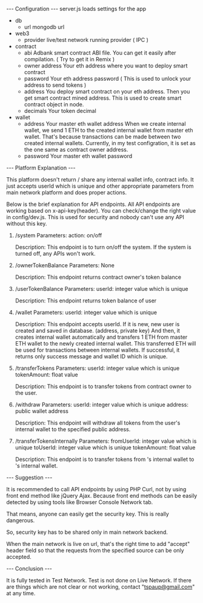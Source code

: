 --- Configuration ---
server.js loads settings for the app

* db
	- url
		mongodb url
* web3
	- provider
		live/test network running provider ( IPC )
* contract
	- abi
		Adbank smart contract ABI file. You can get it easily after compilation. ( Try to get it in Remix )
	- owner address
		Your eth address where you want to deploy smart contract
	- password
		Your eth address password ( This is used to unlock your address to send tokens )
	- address
		You deploy smart contract on your eth address. Then you get smart contract mined address.
		This is used to create smart contract object in node.
	- decimals
		Your token decimal
* wallet
	- address
		Your master eth wallet address
		When we create internal wallet, we send 1 ETH to the created internal wallet from master eth wallet.
		That's because transactions can be made between two created internal wallets.
		Currently, in my test configration, it is set as the one same as contract owner address.
	- password
		Your master eth wallet password

--- Platform Explanation ---

This platform doesn't return / share any internal wallet info, contract info.
It just accepts userId which is unique and other appropriate parameters from main network platform and does proper actions.

Below is the brief explanation for API endpoints.
All API endpoints are working based on x-api-key(header).
You can check/change the right value in config/dev.js. This is used for security and nobody can't use any API without this key.

1.	/system
	Parameters: 
		action: on/off

	Description:
		This endpoint is to turn on/off the system.
		If the system is turned off, any APIs won't work.

2.	/ownerTokenBalance
	Parameters:
		None

	Description:
		This endpoint returns contract owner's token balance

3.	/userTokenBalance
	Parameters:
		userId: integer value which is unique

	Description:
		This endpoint returns token balance of user

4.	/wallet
	Parameters:
		userId: integer value which is unique

	Description:
		This endpoint accepts userId.
		If it is new, new user is created and saved in database. (address, private key)
		And then, it creates internal wallet automatically and transfers 1 ETH from master ETH wallet to the newly created internal wallet.
		This transferred ETH will be used for transactions between internal wallets.
		If successful, it returns only success message and wallet ID which is unique.

5.  /transferTokens
	Parameters:
		userId: integer value which is unique
		tokenAmount: float value

	Description:
		This endpoint is to transfer tokens from contract owner to the user.

6.	/withdraw
	Parameters:
		userId: integer value which is unique
		address: public wallet address

	Description:
		This endpoint will withdraw all tokens from the user's internal wallet to the specified public address.

7.	/transferTokensInternally
	Parameters:
		fromUserId: integer value which is unique
		toUserId: integer value which is unique
		tokenAmount: float value

	Description:
		This endpoint is to transfer tokens from <fromUser>'s internal wallet to <toUser>'s internal wallet.


--- Suggestion ---

It is recommended to call API endpoints by using PHP Curl, not by using front end method like jQuery Ajax.
Because front end methods can be easily detected by using tools like Browser Console Network tab.

That means, anyone can easily get the security key. This is really dangerous.

So, security key has to be shared only in main network backend.

When the main network is live on url, that's the right time to add "accept" header field so that the requests from the specified source can be only accepted.


--- Conclusion ---

It is fully tested in Test Network.
Test is not done on Live Network.
If there are things which are not clear or not working, contact "tspaup@gmail.com" at any time.